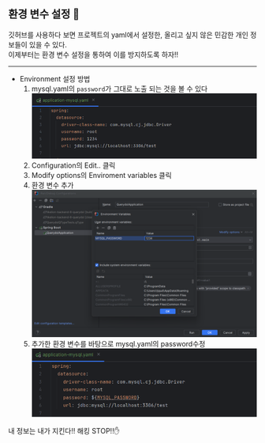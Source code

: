 ## 환경 변수 설정 👀
깃허브를 사용하다 보면 프로젝트의 yaml에서 설정한, 올리고 싶지 않은 민감한 개인 정보들이 있을 수 있다. <br>
이제부터는 환경 변수 설정을 통하여 이를 방지하도록 하자!!
<hr>

- Environment 설정 방법
  1. mysql.yaml의 `password`가 그대로 노출 되는 것을 볼 수 있다
  ![이미지](/img/num3.png)
  2. Configuration의 Edit.. 클릭
  3. Modify options의 Enviroment variables 클릭
  4. 환경 변수 추가
  ![이미지](/img/num4.png)
  5. 추가한 환경 변수를 바탕으로 mysql.yaml의 password수정
  ![이미지](/img/num5.png)

내 정보는 내가 지킨다!! 해킹 STOP!!✋
